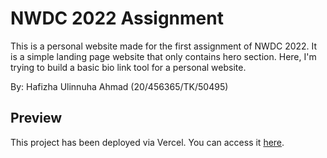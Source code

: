 # NWDC 2022 Assignment

This is a personal website made for the first assignment of NWDC 2022. 
It is a simple landing page website that only contains hero section. 
Here, I'm trying to build a basic bio link tool for a personal website.

By: Hafizha Ulinnuha Ahmad (20/456365/TK/50495)

## Preview

This project has been deployed via Vercel. You can access it [here](https://tugas-1-nwdc-2022.vercel.app/).
